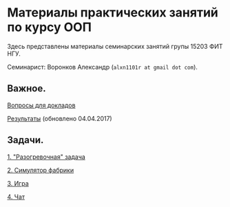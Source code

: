 # Материалы практических занятий по курсу ООП

Здесь представлены материалы семинарских занятий групы 15203 ФИТ НГУ.

Семинарист: Воронков Александр (`alxn1101r at gmail dot com`).

## Важное.

[Вопросы для докладов](2017.java/seminar2/)

[Результаты](2017.java/results/) (обновлено 04.04.2017)

## Задачи.

[1. "Разогревочная" задача](2017.java/task1/)

[2. Симулятор фабрики](2017.java/task2/)

[3. Игра](2017.java/task3/)

[4. Чат](2017.java/task4/)
